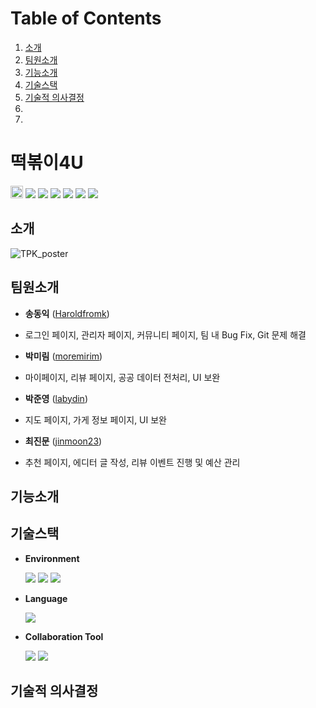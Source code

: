 # Table of Contents
1. [소개](#소개)
2. [팀원소개](#팀원소개)
3. [기능소개](#기능소개)
4. [기술스택](#기술스택)
5. [기술적 의사결정](#기술작-의사결정)
6. 
7. 

# 떡볶이4U
<img src="https://img.shields.io/badge/Apple-%23000000.svg?style=for-the-badge&logo=apple&logoColor=white" height="20"> <img src="https://img.shields.io/badge/iOS-16.0%2B-green"> <img src="https://img.shields.io/badge/Library-Combine-FF7043 "> <img src="https://img.shields.io/badge/Library-Firebase-FF7043 "> <img src="https://img.shields.io/badge/Library-KakaoOpenSDK-308C4A "> <img src="https://img.shields.io/badge/Library-ProgressHUD-308C4A "> <img src="https://img.shields.io/badge/Library-SnapKit-308C4A ">

## 소개

![TPK_poster](https://github.com/user-attachments/assets/54c5ef79-f0ab-4ac1-b1c4-0679b651279d)


## 팀원소개
*  **송동익** ([Haroldfromk](https://github.com/haroldfromk))
-  로그인 페이지, 관리자 페이지, 커뮤니티 페이지, 팀 내 Bug Fix, Git 문제 해결
*  **박미림** ([moremirim](https://github.com/moremirim))
-  마이페이지, 리뷰 페이지, 공공 데이터 전처리, UI 보완
*  **박준영** ([labydin](https://github.com/labydin))
-  지도 페이지, 가게 정보 페이지, UI 보완
*  **최진문** ([jinmoon23](https://github.com/jinmoon23))
-  추천 페이지, 에디터 글 작성, 리뷰 이벤트 진행 및 예산 관리


## 기능소개


## 기술스택
- **Environment**

    <img src="https://img.shields.io/badge/-Xcode-147EFB?style=flat&logo=xcode&logoColor=white"/> <img src="https://img.shields.io/badge/-git-F05032?style=flat&logo=git&logoColor=white"/> <img src="https://img.shields.io/badge/-github-181717?style=flat&logo=github&logoColor=white"/>

- **Language**

    <img src="https://img.shields.io/badge/-swift-F05138?style=flat&logo=swift&logoColor=white"/> 

- **Collaboration Tool**

    <img src="https://img.shields.io/badge/-slack-4A154B?style=flat&logo=slack&logoColor=white"/> <img src="https://img.shields.io/badge/-notion-000000?style=flat&logo=notion&logoColor=white"/> 


## 기술적 의사결정

